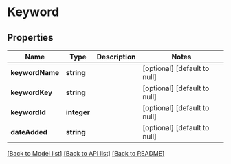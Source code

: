 # Keyword

## Properties
Name | Type | Description | Notes
------------ | ------------- | ------------- | -------------
**keywordName** | **string** |  | [optional] [default to null]
**keywordKey** | **string** |  | [optional] [default to null]
**keywordId** | **integer** |  | [optional] [default to null]
**dateAdded** | **string** |  | [optional] [default to null]

[[Back to Model list]](../README.md#documentation-for-models) [[Back to API list]](../README.md#documentation-for-api-endpoints) [[Back to README]](../README.md)


